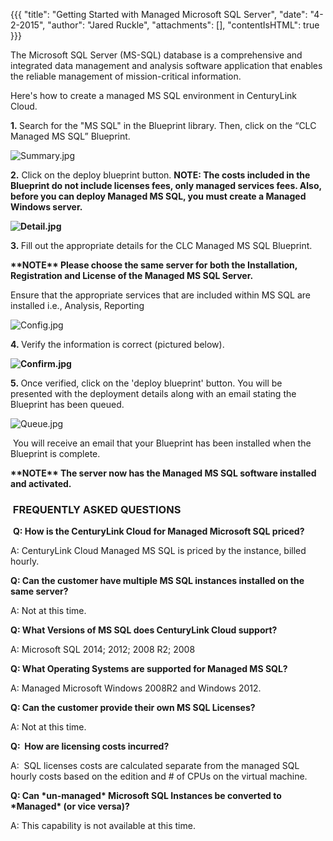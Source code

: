 {{{
  "title": "Getting Started with Managed Microsoft SQL Server",
  "date": "4-2-2015",
  "author": "Jared Ruckle",
  "attachments": [],
  "contentIsHTML": true
}}}

<p>The Microsoft SQL Server (MS-SQL) database is a comprehensive and integrated data management and analysis software application that enables the reliable management of mission-critical information.</p>
<p>Here's how to create a managed MS SQL environment in CenturyLink Cloud.</p>
<p><strong>1.&nbsp;</strong>Search for the "MS SQL" in the Blueprint library. Then, click on the “CLC Managed MS SQL” Blueprint.</p>
<p><img src="https://t3n.zendesk.com/attachments/token/PYtc3AftHQdmEpzapAaHmqt4Y/?name=Summary.jpg" alt="Summary.jpg" />
</p>
<p><strong>2.</strong> Click on the deploy blueprint button.&nbsp;<strong>NOTE: The costs included in the Blueprint do not include licenses fees, only managed services fees. Also, before you can deploy Managed MS SQL, you must create a Managed Windows server.</strong>
</p>
<p><strong><img src="https://t3n.zendesk.com/attachments/token/Z7Kh5cXfh6uaeo87rmD4rYZ2u/?name=Detail.jpg" alt="Detail.jpg" /></strong>
</p>
<p><strong>3.&nbsp;</strong>Fill out the appropriate details for the CLC Managed MS SQL Blueprint.</p>
<p><strong>**NOTE** Please choose the same server for both the Installation, Registration and License of the Managed MS SQL Server.</strong>
</p>
<p>Ensure that the appropriate services that are included within MS SQL are installed i.e., Analysis, Reporting</p>
<p><img src="https://t3n.zendesk.com/attachments/token/ev3HlBnkhYsVvqrasYKQod1lX/?name=Config.jpg" alt="Config.jpg" />
</p>
<p><strong>4.&nbsp;</strong>Verify the information is correct (pictured below).</p>
<p><strong><img src="https://t3n.zendesk.com/attachments/token/48ejc3y2YQPrHJJpxU8dbfN0z/?name=Confirm.jpg" alt="Confirm.jpg" />&nbsp;</strong>
</p>
<p><strong>5.&nbsp;</strong>Once verified, click on the 'deploy blueprint' button. You will be presented with the deployment details along with an email stating the Blueprint has been queued.</p>
<p><img src="https://t3n.zendesk.com/attachments/token/mhc0FxUs2wo2h8OK8Vyp5ZgBH/?name=Queue.jpg" alt="Queue.jpg" /></p>
<p>&nbsp;You will receive an email that your Blueprint has been installed when the Blueprint is complete.</p>
<p><strong>**NOTE** The server now has the Managed MS SQL software installed and activated.</strong>
</p>
<h3><strong>&nbsp;FREQUENTLY ASKED QUESTIONS</strong></h3>
<p>&nbsp;<strong>Q: How is the CenturyLink Cloud for Managed Microsoft SQL priced?</strong>
</p>
<p>A: CenturyLink Cloud Managed MS SQL is priced by the instance, billed hourly.</p>
<p><strong>Q: Can the customer have multiple MS SQL instances installed on the same server? </strong>
</p>
<p>A: Not at this time.</p>
<p><strong>Q: What Versions of MS SQL does CenturyLink Cloud support? </strong>
</p>
<p>A: Microsoft SQL 2014; 2012; 2008 R2; 2008</p>
<p><strong>Q: What Operating Systems are supported for Managed MS SQL? </strong>
</p>
<p>A: Managed Microsoft Windows 2008R2 and Windows 2012.</p>
<p><strong>Q: Can the customer provide their own MS SQL Licenses?</strong>
</p>
<p>A: Not at this time.</p>
<p><strong>Q: &nbsp;How are licensing costs incurred?</strong>
</p>
<p>A: &nbsp;SQL licenses costs are calculated separate from the managed SQL hourly costs based on the edition and # of CPUs on the virtual machine.
</p>
<p><strong>Q: Can *un-managed* Microsoft SQL Instances be converted to *Managed* (or vice versa)?</strong>
</p>
<p>A: This capability is not available at this time.</p>
